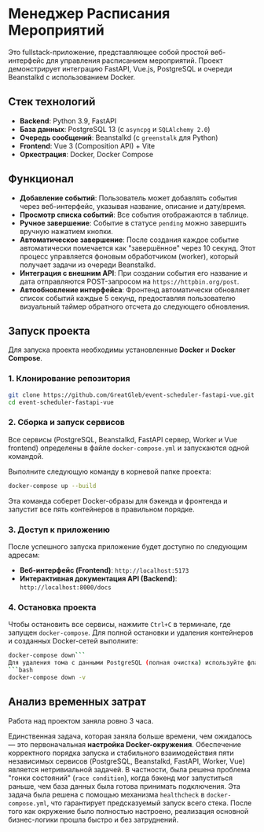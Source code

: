 # Менеджер Расписания Мероприятий

Это fullstack-приложение, представляющее собой простой веб-интерфейс для управления расписанием мероприятий. Проект демонстрирует интеграцию FastAPI, Vue.js, PostgreSQL и очереди Beanstalkd с использованием Docker.

## Стек технологий

- **Backend**: Python 3.9, FastAPI
- **База данных**: PostgreSQL 13 (с `asyncpg` и `SQLAlchemy 2.0`)
- **Очередь сообщений**: Beanstalkd (с `greenstalk` для Python)
- **Frontend**: Vue 3 (Composition API) + Vite
- **Оркестрация**: Docker, Docker Compose

## Функционал

- **Добавление событий**: Пользователь может добавлять события через веб-интерфейс, указывая название, описание и дату/время.
- **Просмотр списка событий**: Все события отображаются в таблице.
- **Ручное завершение**: Событие в статусе `pending` можно завершить вручную нажатием кнопки.
- **Автоматическое завершение**: После создания каждое событие автоматически помечается как "завершённое" через 10 секунд. Этот процесс управляется фоновым обработчиком (worker), который получает задачи из очереди Beanstalkd.
- **Интеграция с внешним API**: При создании события его название и дата отправляются POST-запросом на `https://httpbin.org/post`.
- **Автообновление интерфейса**: Фронтенд автоматически обновляет список событий каждые 5 секунд, предоставляя пользователю визуальный таймер обратного отсчета до следующего обновления.

## Запуск проекта

Для запуска проекта необходимы установленные **Docker** и **Docker Compose**.

### 1. Клонирование репозитория

```bash
git clone https://github.com/GreatGleb/event-scheduler-fastapi-vue.git
cd event-scheduler-fastapi-vue
```

### 2. Сборка и запуск сервисов

Все сервисы (PostgreSQL, Beanstalkd, FastAPI сервер, Worker и Vue frontend) определены в файле `docker-compose.yml` и запускаются одной командой.

Выполните следующую команду в корневой папке проекта:

```bash
docker-compose up --build
```

Эта команда соберет Docker-образы для бэкенда и фронтенда и запустит все пять контейнеров в правильном порядке.

### 3. Доступ к приложению

После успешного запуска приложение будет доступно по следующим адресам:

-   **Веб-интерфейс (Frontend)**: `http://localhost:5173`
-   **Интерактивная документация API (Backend)**: `http://localhost:8000/docs`

### 4. Остановка проекта

Чтобы остановить все сервисы, нажмите `Ctrl+C` в терминале, где запущен `docker-compose`. Для полной остановки и удаления контейнеров и созданных Docker-сетей выполните:

```bash
docker-compose down```
Для удаления тома с данными PostgreSQL (полная очистка) используйте флаг `-v`:
```bash
docker-compose down -v
```

## Анализ временных затрат

Работа над проектом заняла ровно 3 часа.

Единственная задача, которая заняла больше времени, чем ожидалось — это первоначальная **настройка Docker-окружения**. Обеспечение корректного порядка запуска и стабильного взаимодействия пяти независимых сервисов (PostgreSQL, Beanstalkd, FastAPI, Worker, Vue) является нетривиальной задачей. В частности, была решена проблема "гонки состояний" (`race condition`), когда бэкенд мог запуститься раньше, чем база данных была готова принимать подключения. Эта задача была решена с помощью механизма `healthcheck` в `docker-compose.yml`, что гарантирует предсказуемый запуск всего стека. После того как окружение было полностью настроено, реализация основной бизнес-логики прошла быстро и без затруднений.